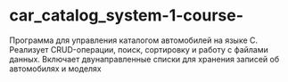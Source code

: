 # car_catalog_system-1-course-
Программа для управления каталогом автомобилей на языке C. Реализует CRUD-операции, поиск, сортировку и работу с файлами данных. Включает двунаправленные списки для хранения записей об автомобилях и моделях
